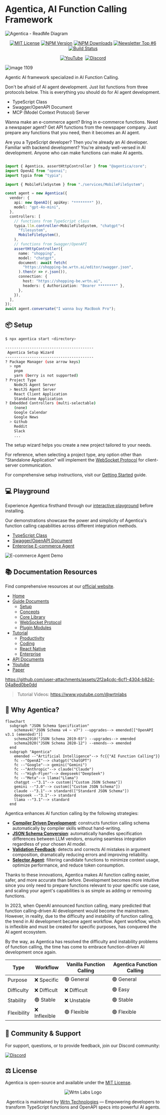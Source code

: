 # Agentica, AI Function Calling Framework

![Agentica - ReadMe Diagram](https://github.com/user-attachments/assets/ecd06d51-b818-41c8-ab31-f0e40f48034e)

<!-- Github/NPM Badges -->
<p align="center">
  <a href="https://github.com/wrtnlabs/agentica/blob/master/LICENSE"><img src="https://img.shields.io/badge/license-MIT-blue.svg" alt="MIT License"/></a>
  <a href="https://www.npmjs.com/package/@agentica/core"><img src="https://img.shields.io/npm/v/@agentica/core.svg" alt="NPM Version"/></a>
  <a href="https://www.npmjs.com/package/@agentica/core"><img src="https://img.shields.io/npm/dm/@agentica/core.svg" alt="NPM Downloads"/></a>
  <a href="https://dormoshe.io/newsletters/373"><img src="https://img.shields.io/badge/DorMoshe%20Newsletter-Top%20%236%20of%201K-orange?style=flat&logo=rss" alt="Newsletter Top #6"/></a>
 <a href="https://github.com/wrtnlabs/agentica/actions?query=workflow%3Abuild"><img src="https://github.com/wrtnlabs/agentica/workflows/build/badge.svg" alt="Build Status"/></a>
</p>

<!-- Youtube + Discord -->
<p align="center">
  <a href="https://www.youtube.com/@wrtnlabs"><img src="https://img.shields.io/badge/YouTube%20Tutorial-0d1117?style=social&logo=youtube" alt="YouTube"/></a>&nbsp;
  <a href="https://discord.gg/aMhRmzkqCx"><img src="https://img.shields.io/badge/Discord-0d1117?style=social&logo=discord" alt="Discord"/></a>
</p>

![image 1109](https://github.com/user-attachments/assets/03ef1801-4fa2-4dad-bb43-71f0eae545f8)

Agentic AI framework specialized in AI Function Calling.

Don't be afraid of AI agent development. Just list functions from three protocols below. This is everything you should do for AI agent development.

- TypeScript Class
- Swagger/OpenAPI Document
- MCP (Model Context Protocol) Server

Wanna make an e-commerce agent? Bring in e-commerce functions. Need a newspaper agent? Get API functions from the newspaper company. Just prepare any functions that you need, then it becomes an AI agent.

Are you a TypeScript developer? Then you're already an AI developer. Familiar with backend development? You're already well-versed in AI development. Anyone who can make functions can make AI agents.

<!-- eslint-skip -->

```typescript

import { Agentica, assertHttpController } from "@agentica/core";
import OpenAI from "openai";
import typia from "typia";

import { MobileFileSystem } from "./services/MobileFileSystem";

const agent = new Agentica({
  vendor: {
    api: new OpenAI({ apiKey: "********" }),
    model: "gpt-4o-mini",
  },
  controllers: [
    // functions from TypeScript class
    typia.llm.controller<MobileFileSystem, "chatgpt">(
      "filesystem",
      MobileFileSystem(),
    ),
    // functions from Swagger/OpenAPI
    assertHttpController({
      name: "shopping",
      model: "chatgpt",
      document: await fetch(
        "https://shopping-be.wrtn.ai/editor/swagger.json",
      ).then(r => r.json()),
      connection: {
        host: "https://shopping-be.wrtn.ai",
        headers: { Authorization: "Bearer ********" },
      },
    }),
  ],
});
await agent.conversate("I wanna buy MacBook Pro");

```

## 📦 Setup

```bash
$ npx agentica start <directory>

----------------------------------------
 Agentica Setup Wizard
----------------------------------------
? Package Manager (use arrow keys)
  > npm
    pnpm
    yarn (berry is not supported)
? Project Type
    NodeJS Agent Server
  > NestJS Agent Server
    React Client Application
    Standalone Application
? Embedded Controllers (multi-selectable)
    (none)
    Google Calendar
    Google News
  > Github
    Reddit
    Slack
    ...
```

The setup wizard helps you create a new project tailored to your needs.

For reference, when selecting a project type, any option other than "Standalone Application" will implement the [WebSocket Protocol](https://wrtnlabs.io/agentica/docs/websocket/) for client-server communication.

For comprehensive setup instructions, visit our [Getting Started](https://wrtnlabs.io/agentica/docs/) guide.

## 💻 Playground

Experience Agentica firsthand through our [interactive playground](https://wrtnlabs.io/agentica/playground) before installing.

Our demonstrations showcase the power and simplicity of Agentica's function calling capabilities across different integration methods.

- [TypeScript Class](https://wrtnlabs.io/agentica/playground/bbs)
- [Swagger/OpenAPI Document](https://wrtnlabs.io/agentica/playground/uploader)
- [Enterprise E-commerce Agent](https://wrtnlabs.io/agentica/playground/shopping)

![E-commerce Agent Demo](https://github.com/user-attachments/assets/fbfa9f93-304c-4728-933e-deb8ecd7a2af)

<!--
@todo this section would be changed after making tutorial playground
-->

## 📚 Documentation Resources

Find comprehensive resources at our [official website](https://wrtnlabs.io/agentica).

- [Home](https://wrtnlabs.io/agentica)
- [Guide Documents](https://wrtnlabs.io/agentica/docs)
  - [Setup](https://wrtnlabs.io/agentica/docs/setup/cli/)
  - [Concepts](https://wrtnlabs.io/agentica/docs/concepts/function-calling/)
  - [Core Library](https://wrtnlabs.io/agentica/docs/core/)
  - [WebSocket Protocol](https://wrtnlabs.io/agentica/docs/websocket/)
  - [Plugin Modules](https://wrtnlabs.io/agentica/docs/plugins/benchmark/)
- [Tutorial](https://wrtnlabs.io/agentica/tutorial)
  - [Productivity](https://wrtnlabs.io/agentica/tutorial/productivity/arxiv/)
  - [Coding](https://wrtnlabs.io/agentica/tutorial/coding/file-system/)
  - [React Native](https://wrtnlabs.io/agentica/tutorial/react-native/sms/)
  - [Enterprise](https://wrtnlabs.io/agentica/tutorial/enterprise/shopping/)
- [API Documents](https://wrtnlabs.io/agentica/api)
- [Youtube](https://www.youtube.com/@wrtnlabs)
- [Paper](https://wrtnlabs.io/agentica/paper)

https://github.com/user-attachments/assets/2f2a4cdc-6cf1-4304-b82d-04a8ed0be0dd

> Tutorial Videos: https://www.youtube.com/@wrtnlabs

## 🌟 Why Agentica?

```mermaid
flowchart
  subgraph "JSON Schema Specification"
    schemav4("JSON Schema v4 ~ v7") --upgrades--> emended[["OpenAPI v3.1 (emended)"]]
    schema2910("JSON Schema 2019-03") --upgrades--> emended
    schema2020("JSON Schema 2020-12") --emends--> emended
  end
  subgraph "Agentica"
    emended --"Artificial Intelligence"--> fc{{"AI Function Calling"}}
    fc --"OpenAI"--> chatgpt("ChatGPT")
    fc --"Google"--> gemini("Gemini")
    fc --"Anthropic"--> claude("Claude")
    fc --"High-Flyer"--> deepseek("DeepSeek")
    fc --"Meta"--> llama("Llama")
    chatgpt --"3.1"--> custom(["Custom JSON Schema"])
    gemini --"3.0"--> custom(["Custom JSON Schema"])
    claude --"3.1"--> standard(["Standard JSON Schema"])
    deepseek --"3.1"--> standard
    llama --"3.1"--> standard
  end
```

Agentica enhances AI function calling by the following strategies:

- [**Compiler Driven Development**](https://wrtnlabs.io/agentica/docs/concepts/compiler-driven-development): constructs function calling schema automatically by compiler skills without hand-writing.
- [**JSON Schema Conversion**](https://wrtnlabs.io/agentica/docs/core/vendor/#schema-specification): automatically handles specification differences between LLM vendors, ensuring seamless integration regardless of your chosen AI model.
- [**Validation Feedback**](https://wrtnlabs.io/agentica/docs/concepts/function-calling#validation-feedback): detects and corrects AI mistakes in argument composition, dramatically reducing errors and improving reliability.
- [**Selector Agent**](https://wrtnlabs.io/agentica/docs/concepts/function-calling#orchestration-strategy): filtering candidate functions to minimize context usage, optimize performance, and reduce token consumption.

Thanks to these innovations, Agentica makes AI function calling easier, safer, and more accurate than before. Development becomes more intuitive since you only need to prepare functions relevant to your specific use case, and scaling your agent's capabilities is as simple as adding or removing functions.

In 2023, when OpenAI announced function calling, many predicted that function calling-driven AI development would become the mainstream. However, in reality, due to the difficulty and instability of function calling, the trend in AI development became agent workflow. Agent workflow, which is inflexible and must be created for specific purposes, has conquered the AI agent ecosystem.

By the way, as Agentica has resolved the difficulty and instability problems of function calling, the time has come to embrace function-driven AI development once again.

| Type        | Workflow      | Vanilla Function Calling | Agentica Function Calling |
| ----------- | ------------- | ------------------------ | ------------------------- |
| Purpose     | ❌ Specific   | 🟢 General               | 🟢 General                |
| Difficulty  | ❌ Difficult  | ❌ Difficult             | 🟢 Easy                   |
| Stability   | 🟢 Stable     | ❌ Unstable              | 🟢 Stable                 |
| Flexibility | ❌ Inflexible | 🟢 Flexible              | 🟢 Flexible               |


## 💬 Community & Support

For support, questions, or to provide feedback, join our Discord community:

[![Discord](https://dcbadge.limes.pink/api/server/https://discord.gg/aMhRmzkqCx)](https://discord.gg/aMhRmzkqCx)

## ⚖️ License

Agentica is open-source and available under the [MIT License](https://github.com/wrtnlabs/agentica/blob/master/LICENSE).

<p align="center">
  <img src="https://github.com/user-attachments/assets/ecd0b82e-bfb7-4eb5-ae97-75be0cb22f10" alt="Wrtn Labs Logo" />
</p>
<div align="center">
  Agentica is maintained by <a href="https://wrtnlabs.io">Wrtn Technologies</a> &mdash; Empowering developers to transform TypeScript functions and OpenAPI specs into powerful AI agents.
</div>
